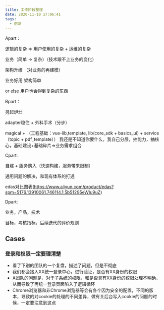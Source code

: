```yaml
---
title: 工作阶段整理
date: 2020-11-10 17:06:41
tags:
  - 朋友
---
```

Apart：

逻辑的复杂 => 用户使用的复杂 + 运维的复杂

业务（简单 -> 复杂）（技术跟不上业务的变化）

架构升级 （对业务的再建模）

业务好用
架构简单

or else 用户也会得到复杂的东西


Bpart：

另起炉灶

adapter稳住 + 外科手术（分步）

magical + （工程基础：vue-lib,template, lib(core_sdk + basics_ui) + service（topic + pdf_template））
我还是不知道你要什么，我自己分层，抽能力，抽核心，基础建设+基础碎片=>业务需求组合



Cpart:

自建 + 服务购入（快速构建，服务带来限制）

通用问题的解决，和现有体系的打通

edas对比图表(https://www.aliyun.com/product/edas?spm=5176.13910061.746114.1.5b51295eWIu9uZ)



Dpart:

业务，产品，技术

目标，考核指标，后续迭代的评价规则

## Cases

### 登录和权限一定要理清楚
- 看了下别的团队的一个复盘，描述了问题，但是不彻底
- 我们都会接入XX统一登录中心，进行验证，是否有XX身份的权限
- A团队的问题是，对于子系统的权限，和是否具有XX身份的权限处理不明确，从而导致了再统一登录页面陷入了逻辑循环
- Chrome浏览器和非Chrome浏览器等会有各个因为安全的配置，不同的版本，导致的对cookie的处理的不同差异，做有关后台写入cookie的问题的时候，一定要注意到这点